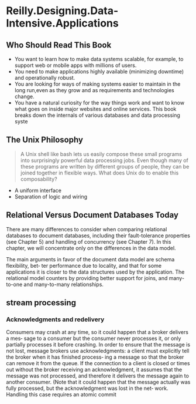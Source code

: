 # Reilly.Designing.Data-Intensive.Applications

## Who Should Read This Book

- You want to learn how to make data systems scalable, for example, to support web or mobile apps with millions of users.
- You need to make applications highly available (minimizing downtime) and operationally robust.
- You are looking for ways of making systems easier to maintain in the long run,even as they grow and as requirements and technologies change.
- You have a natural curiosity for the way things work and want to know what goes on inside major websites and online services. This book breaks down the internals of various databases and data processing syste

## The Unix Philosophy

> A Unix shell like bash lets us easily compose these small programs into surprisingly
> powerful data processing jobs. Even though many of these programs are written by
> different groups of people, they can be joined together in flexible ways. What does
> Unix do to enable this composability?

- A uniform interface
- Separation of logic and wiring

## Relational Versus Document Databases Today

There are many differences to consider when comparing relational databases to
document databases, including their fault-tolerance properties (see Chapter 5) and
handling of concurrency (see Chapter 7). In this chapter, we will concentrate only on
the differences in the data model.

The main arguments in favor of the document data model are schema flexibility, bet‐
ter performance due to locality, and that for some applications it is closer to the data
structures used by the application. The relational model counters by providing better
support for joins, and many-to-one and many-to-many relationships.

## stream processing

### Acknowledgments and redelivery

Consumers may crash at any time, so it could happen that a broker delivers a mes‐
sage to a consumer but the consumer never processes it, or only partially processes it
before crashing. In order to ensure that the message is not lost, message brokers use
acknowledgments: a client must explicitly tell the broker when it has finished process‐
ing a message so that the broker can remove it from the queue.
If the connection to a client is closed or times out without the broker receiving an
acknowledgment, it assumes that the message was not processed, and therefore it
delivers the message again to another consumer. (Note that it could happen that the
message actually was fully processed, but the acknowledgment was lost in the net‐
work. Handling this case requires an atomic commit